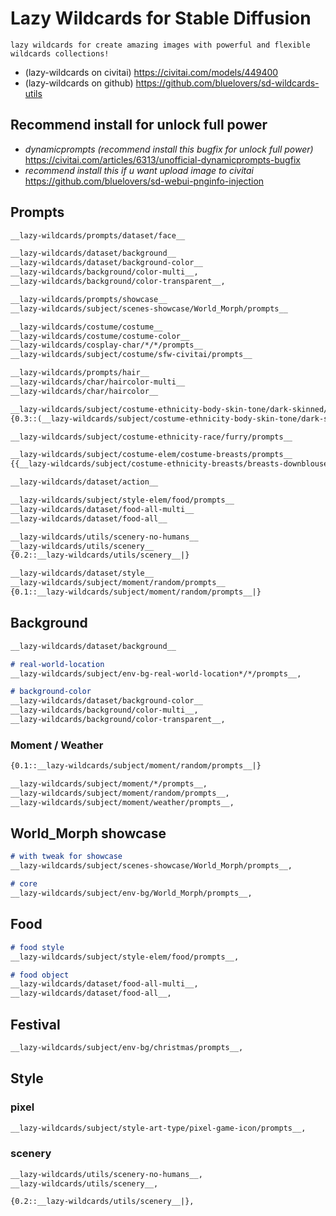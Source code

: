 # Lazy Wildcards for Stable Diffusion

    lazy wildcards for create amazing images with powerful and flexible wildcards collections!

- (lazy-wildcards on civitai)
  https://civitai.com/models/449400
- (lazy-wildcards on github)
  https://github.com/bluelovers/sd-wildcards-utils

## Recommend install for unlock full power

- *dynamicprompts (recommend install this bugfix for unlock full power)*<br/>
  https://civitai.com/articles/6313/unofficial-dynamicprompts-bugfix
- *recommend install this if u want upload image to civitai*<br/>
  https://github.com/bluelovers/sd-webui-pnginfo-injection

## Prompts

```md
__lazy-wildcards/prompts/dataset/face__

__lazy-wildcards/dataset/background__
__lazy-wildcards/dataset/background-color__
__lazy-wildcards/background/color-multi__, 
__lazy-wildcards/background/color-transparent__, 

__lazy-wildcards/prompts/showcase__
__lazy-wildcards/subject/scenes-showcase/World_Morph/prompts__

__lazy-wildcards/costume/costume__
__lazy-wildcards/costume/costume-color__
__lazy-wildcards/cosplay-char/*/*/prompts__
__lazy-wildcards/subject/costume/sfw-civitai/prompts__

__lazy-wildcards/prompts/hair__
__lazy-wildcards/char/haircolor-multi__
__lazy-wildcards/char/haircolor__

__lazy-wildcards/subject/costume-ethnicity-body-skin-tone/dark-skinned/prompts__
{0.3::(__lazy-wildcards/subject/costume-ethnicity-body-skin-tone/dark-skinned/prompts__:1.1)|}

__lazy-wildcards/subject/costume-ethnicity-race/furry/prompts__

__lazy-wildcards/subject/costume-elem/costume-breasts/prompts__
{{__lazy-wildcards/subject/costume-ethnicity-breasts/breasts-downblouse/prompts__|__lazy-wildcards/subject/costume-ethnicity-breasts/breasts-out/prompts__}|}

__lazy-wildcards/dataset/action__

__lazy-wildcards/subject/style-elem/food/prompts__
__lazy-wildcards/dataset/food-all-multi__
__lazy-wildcards/dataset/food-all__

__lazy-wildcards/utils/scenery-no-humans__
__lazy-wildcards/utils/scenery__
{0.2::__lazy-wildcards/utils/scenery__|}

__lazy-wildcards/dataset/style__
__lazy-wildcards/subject/moment/random/prompts__
{0.1::__lazy-wildcards/subject/moment/random/prompts__|}
```

## Background

```md
__lazy-wildcards/dataset/background__

# real-world-location
__lazy-wildcards/subject/env-bg-real-world-location*/*/prompts__, 

# background-color
__lazy-wildcards/dataset/background-color__
__lazy-wildcards/background/color-multi__, 
__lazy-wildcards/background/color-transparent__, 
```

### Moment / Weather

```md
{0.1::__lazy-wildcards/subject/moment/random/prompts__|}

__lazy-wildcards/subject/moment/*/prompts__, 
__lazy-wildcards/subject/moment/random/prompts__, 
__lazy-wildcards/subject/moment/weather/prompts__, 
```

## World_Morph showcase

```md
# with tweak for showcase
__lazy-wildcards/subject/scenes-showcase/World_Morph/prompts__,

# core
__lazy-wildcards/subject/env-bg/World_Morph/prompts__,
```

## Food

```md
# food style
__lazy-wildcards/subject/style-elem/food/prompts__, 

# food object
__lazy-wildcards/dataset/food-all-multi__, 
__lazy-wildcards/dataset/food-all__, 
```

## Festival

```md
__lazy-wildcards/subject/env-bg/christmas/prompts__,
```

## Style

### pixel

```md
__lazy-wildcards/subject/style-art-type/pixel-game-icon/prompts__,
```

### scenery

```md
__lazy-wildcards/utils/scenery-no-humans__, 
__lazy-wildcards/utils/scenery__, 

{0.2::__lazy-wildcards/utils/scenery__|}, 
```
